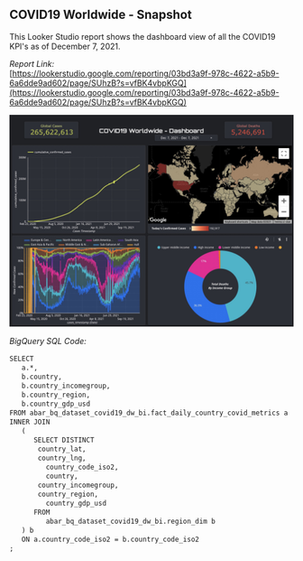 ## COVID19 Worldwide - Snapshot

This Looker Studio report shows the dashboard view of all the COVID19 KPI's as of December 7, 2021.

*Report Link:*  
[https://lookerstudio.google.com/reporting/03bd3a9f-978c-4622-a5b9-6a6dde9ad602/page/SUhzB?s=vfBK4vbpKGQ](https://lookerstudio.google.com/reporting/03bd3a9f-978c-4622-a5b9-6a6dde9ad602/page/SUhzB?s=vfBK4vbpKGQ)  

![](../images/COVID19_Worldwide_Todays_Snapshot.jpg)

*BigQuery SQL Code:*  

~~~~
SELECT
   a.*,
   b.country,
   b.country_incomegroup,
   b.country_region,
   b.country_gdp_usd
FROM abar_bq_dataset_covid19_dw_bi.fact_daily_country_covid_metrics a 
INNER JOIN
   (
      SELECT DISTINCT
       country_lat,
       country_lng,
         country_code_iso2,
         country,
       country_incomegroup,
       country_region,
         country_gdp_usd
      FROM
         abar_bq_dataset_covid19_dw_bi.region_dim b 
   ) b 
   ON a.country_code_iso2 = b.country_code_iso2
;
~~~~